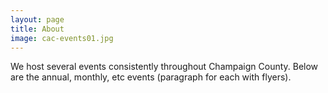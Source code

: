 ```yaml
---
layout: page
title: About
image: cac-events01.jpg
---
```

We host several events consistently throughout Champaign County. Below are the annual, monthly, etc events (paragraph for each with flyers).
